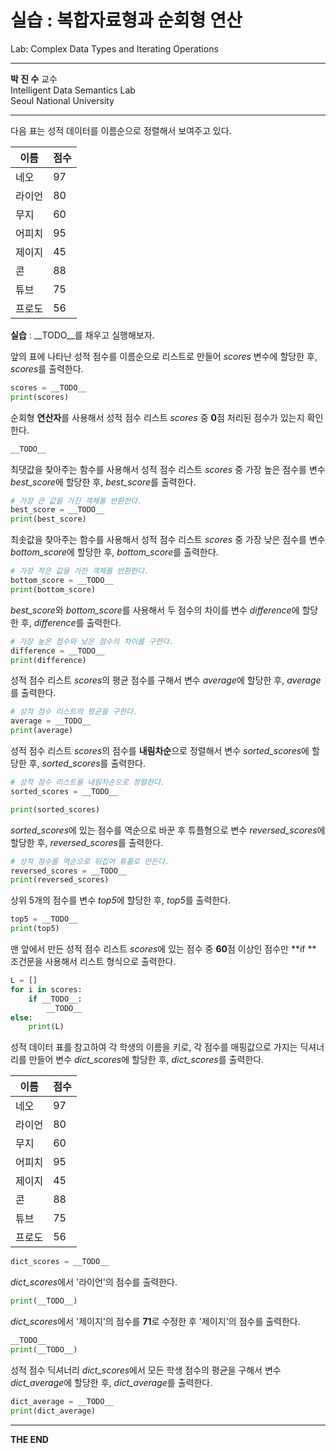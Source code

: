 실습 : 복합자료형과 순회형 연산
===

Lab: Complex Data Types and Iterating Operations

***

**박 진 수** 교수    
Intelligent Data Semantics Lab  
Seoul National University

***

다음 표는 성적 데이터를 이름순으로 정렬해서 보여주고 있다.

|이름|점수|
|-|-|
|네오|97|
|라이언|80|
|무지|60|
|어피치|95|
|제이지|45| 
|콘|88|
|튜브|75|
|프로도|56|

**실습** : \_\_TODO__를 채우고 실행해보자.

앞의 표에 나타난 성적 점수를 이름순으로 리스트로 만들어 *scores* 변수에 할당한 후, *scores*를 출력한다.

```python
scores = __TODO__
print(scores)
```

순회형 **연산자**를 사용해서 성적 점수 리스트 *scores* 중 **0**점 처리된 점수가 있는지 확인한다.

```python
__TODO__
```

최댓값을 찾아주는 함수를 사용해서 성적 점수 리스트 *scores* 중 가장 높은 점수를 변수 *best_score*에 할당한 후, *best_score*를 출력한다.

```python
# 가장 큰 값을 가진 객체를 반환한다.
best_score = __TODO__  
print(best_score)
```

최솟값을 찾아주는 함수를 사용해서 성적 점수 리스트 *scores* 중 가장 낮은 점수를 변수 *bottom_score*에 할당한 후, *bottom_score*를 출력한다.

```python
# 가장 작은 값을 가진 객체를 반환한다.
bottom_score = __TODO__ 
print(bottom_score)
```

*best_score*와  *bottom_score*를 사용해서 두 점수의 차이를 변수 *difference*에 할당한 후, *difference*를 출력한다.

```python
# 가장 높은 점수와 낮은 점수의 차이를 구한다.
difference = __TODO__  
print(difference)
```

성적 점수 리스트 *scores*의 평균 점수를 구해서 변수 *average*에 할당한 후, *average*를 출력한다.

```python
# 성적 점수 리스트의 평균을 구한다.
average = __TODO__  
print(average)
```

성적 점수 리스트 *scores*의 점수를 **내림차순**으로 정렬해서 변수 *sorted_scores*에 할당한 후, *sorted_scores*를 출력한다.

```python
# 성적 점수 리스트를 내림차순으로 정렬한다.
sorted_scores = __TODO__  

print(sorted_scores)
```

*sorted_scores*에 있는 점수를 역순으로 바꾼 후 튜플형으로 변수 *reversed_scores*에 할당한 후, *reversed_scores*를 출력한다.

```python
# 성적 점수를 역순으로 뒤집어 튜플로 만든다.
reversed_scores = __TODO__  
print(reversed_scores)
```

상위 5개의 점수를 변수 *top5*에 할당한 후, *top5*를 출력한다.

```python
top5 = __TODO__
print(top5)
```

맨 앞에서 만든 성적 점수 리스트 *scores*에 있는 점수 중 **60**점 이상인 점수만 **if
** 조건문을 사용해서 리스트 형식으로 출력한다.

```python
L = []  
for i in scores:  
    if __TODO__:  
        __TODO__
else:
    print(L)  
```

성적 데이터 표를 참고하여 각 학생의 이름을 키로, 각 점수를 매핑값으로 가지는 딕셔너리를 만들어 변수 *dict_scores*에 할당한 후, *dict_scores*를 출력한다.

|이름|점수|
|-|-|
|네오|97|
|라이언|80|
|무지|60|
|어피치|95|
|제이지|45| 
|콘|88|
|튜브|75|
|프로도|56|


```python
dict_scores = __TODO__
```

*dict_scores*에서 '라이언'의 점수를 출력한다.

```python
print(__TODO__)  
```

*dict_scores*에서 '제이지'의 점수를 **71**로 수정한 후 '제이지'의 점수를 출력한다.

```python
__TODO__
print(__TODO__)
```

성적 점수 딕셔너리 *dict_scores*에서 모든 학생 점수의 평균을 구해서 변수 *dict_average*에 할당한 후, *dict_average*를 출력한다.


```python
dict_average = __TODO__
print(dict_average)
```

- - -
**THE END**
